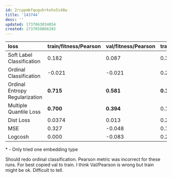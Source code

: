 ```yaml
---
id: 2rcppmbfquguhrkxhx5i48w
title: '143744'
desc: ''
updated: 1737063034054
created: 1737059866392
---
```



| loss                           | train/fitness/Pearson | val/fitness/Pearson | train/fitness/RMSE | val/fitness/RMSE | embedding           |
|:-------------------------------|:----------------------|:--------------------|:-------------------|:-----------------|:--------------------|
| Soft Label Classification      | 0.182                 | 0.087               | 0.368              | 0.259            | learnable_embedding |
| Ordinal Classification         | -0.021                | -0.021              | 0.213              | 0.245            | learnable_embedding |
| Ordinal Entropy Regularization | **0.715**             | **0.581**           | **0.146**          | **0.216**        | learnable_embedding |
| Multiple Quantile Loss         | **0.700**             | **0.394**           | 0.151              | 0.283            | learnable_embedding |
| Dist Loss                      | 0.0374                | 0.013               | 0.282              | 0.253            | learnable_embedding |
| MSE                            | 0.327                 | -0.048              | 0.198              | 0.291            | codon_frequency*    |
| Logcosh                        | 0.000                 | -0.083              | 0.209              | 0.245            | codon_frequency*    |
$*$ - Only tried one embedding type

Should redo ordinal classification. Pearson metric was incorrect for these runs. For best copied val to train. I think Val/Pearson is wrong but train might be ok. Difficult to tell.
